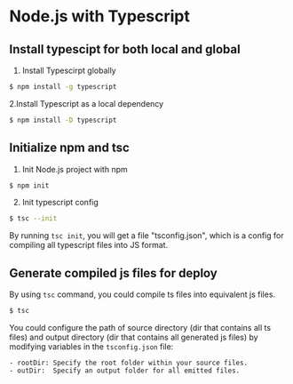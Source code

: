 # Node.js with Typescript

## Install typescipt for both local and global

1. Install Typescirpt globally

```bash
$ npm install -g typescript
```

2.Install Typescript as a local dependency

```bash
$ npm install -D typescript
```

## Initialize npm and tsc

1. Init Node.js project with npm

```bash
$ npm init
```

2. Init typescript config

```bash
$ tsc --init
```

By running `tsc init`, you will get a file "tsconfig.json", which is a config for compiling all typescript files into JS format.

## Generate compiled js files for deploy

By using `tsc` command, you could compile ts files into equivalent js files.

```bash
$ tsc
```

You could configure the path of source directory (dir that contains all ts files) and output directory (dir that contains all generated js files) by modifying variables in the `tsconfig.json` file:

    - rootDir: Specify the root folder within your source files.
    - outDir:  Specify an output folder for all emitted files.
